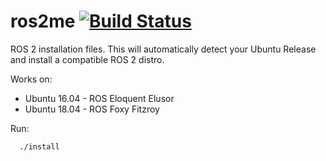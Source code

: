 # ros2me [![Build Status](https://travis-ci.org/linorobot/ros2me.svg?branch=master)](https://travis-ci.org/linorobot/ros2me)
ROS 2 installation files. This will automatically detect your Ubuntu Release and install a compatible ROS 2 distro. 

Works on:
- Ubuntu 16.04 - ROS Eloquent Elusor
- Ubuntu 18.04 - ROS Foxy Fitzroy

Run:

```
  ./install
```

